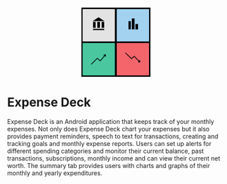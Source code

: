<p align="center">
    <img width="160" height="160" src="src/assets/logo.png">
</p>

# Expense Deck

Expense Deck is an Android application that keeps track of your monthly expenses. Not only does Expense Deck chart your expenses but it also provides payment reminders, speech to text for transactions, creating and tracking goals and monthly expense reports. Users can set up alerts for different spending categories and monitor their current balance, past transactions, subscriptions, monthly income and can view their current net worth. The summary tab provides users with charts and graphs of their monthly and yearly expenditures. 
